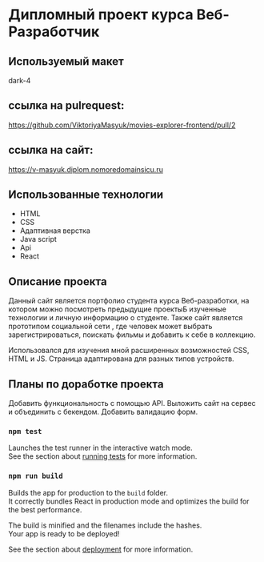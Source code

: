 # Дипломный проект курса Веб-Разработчик

## Используемый макет
dark-4

##  ссылка на pulrequest:
https://github.com/ViktoriyaMasyuk/movies-explorer-frontend/pull/2

##  ссылка на сайт:
https://v-masyuk.diplom.nomoredomainsicu.ru


## Использованные технологии

- HTML
- CSS
- Адаптивная верстка
- Java script
- Api
- React

## Описание проекта

Данный сайт является портфолио студента курса Веб-разработки, на котором можно посмотреть предыдущие проектыБ изученные технологии и личную информацию о студенте.
Также сайт является прототипом социальной сети , где человек может выбрать зарегистрироваться, поискать фильмы и добавить к себе в коллекцию. 

Использовался для изучения мной расширенных возможностей CSS, НТML и JS. Cтраница адаптирована для разных типов устройств.

## Планы по доработке проекта
Добавить функциональность с помощью API. Выложить сайт на сервес и объединить с бекендом. Добавить валидацию форм.



### `npm test`

Launches the test runner in the interactive watch mode.\
See the section about [running tests](https://facebook.github.io/create-react-app/docs/running-tests) for more information.

### `npm run build`

Builds the app for production to the `build` folder.\
It correctly bundles React in production mode and optimizes the build for the best performance.

The build is minified and the filenames include the hashes.\
Your app is ready to be deployed!

See the section about [deployment](https://facebook.github.io/create-react-app/docs/deployment) for more information.

